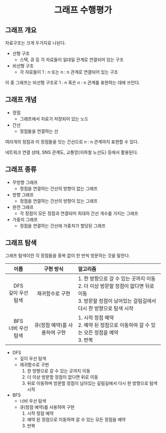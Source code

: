 # <center>그래프 수행평가</center>

## 그래프 개요
자료구조는 크게 두가지로 나뉜다.<br/>
- 선형 구조
  - 스택, 큐 등 각 자료들이 일대일 관계로 연결되어 있는 구조
- 비선형 구조
  - 각 자료들이 1 : n 또는 n : n 관계로 연결되어 있는 구조

이 중 그래프는 비선형 구조로 1 : n 혹은 n : n 관계를 표현하는 데에 쓰인다.

## 그래프 개념
- 정점
  - 그래프에서 자료가 저장되어 있는 노드
- 간선
  - 정점들을 연결하는 선
  
여러개의 정점과 이 정점들을 잇는 간선으로 n : n 관계까지 표현할 수 있다.

네트워크 연결 상태, SNS 관계도, 교통망(지하철 노선도) 등에서 활용된다.

## 그래프 종류
- 무방향 그래프
  - 정점을 연결하는 간선의 방향이 없는 그래프
- 방향 그래프
  - 정점을 연결하는 간선의 방향이 있는 그래프
- 완전 그래프
  - 각 정점이 모든 정점과 연결되어 최대의 간선 개수를 가지는 그래프
- 가중치 그래프
  - 정점을 연결하는 간선에 가중치가 할당된 그래프

## 그래프 탐색
그래프 탐색이란 각 정점들을 중복 없이 한 번씩 방문하는 것을 말한다.

|이름|구현 방식|알고리즘|
|:-:|:-:|:-|
|DFS<br/>깊이 우선 탐색|재귀함수로 구현|1. 한 방향으로 갈 수 있는 곳까지 이동<br/>2. 더 이상 방문할 정점이 없다면 뒤로 이동<br/>3. 방문할 정점이 남아있는 갈림길에서 다시 한 방향으로 탐색 시작|
|BFS<br/>너비 우선 탐색|큐(정점 예약)를 사용하여 구현|1. 시작 정점 예약<br/>2. 예약 된 정점으로 이동하여 갈 수 있는 모든 정점을 예약<br/>3. 반복|
- DFS
  - 깊이 우선 탐색
  - 재귀함수로 구현
    1. 한 방향으로 갈 수 있는 곳까지 이동
    2. 더 이상 방문할 정점이 없다면 뒤로 이동
    3. 뒤로 이동하며 방문할 정점이 남아있는 갈림길에서 다시 한 방향으로 탐색 시작
- BFS
  - 너비 우선 탐색
  - 큐(정점 예약)를 사용하여 구현
    1. 시작 정점 예약 
    2. 예약 된 정점으로 이동하여 갈 수 있는 모든 정점을 예약
    3. 반복

